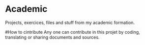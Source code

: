 Academic
=========

Projects, exercices, files and stuff from my academic formation.
 
#How to cintribute
Any one can contribute in this projet by coding, translating or sharing documents and sources.

